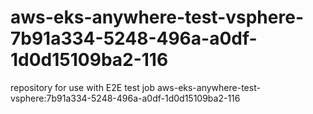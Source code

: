 # aws-eks-anywhere-test-vsphere-7b91a334-5248-496a-a0df-1d0d15109ba2-116
repository for use with E2E test job aws-eks-anywhere-test-vsphere:7b91a334-5248-496a-a0df-1d0d15109ba2-116
